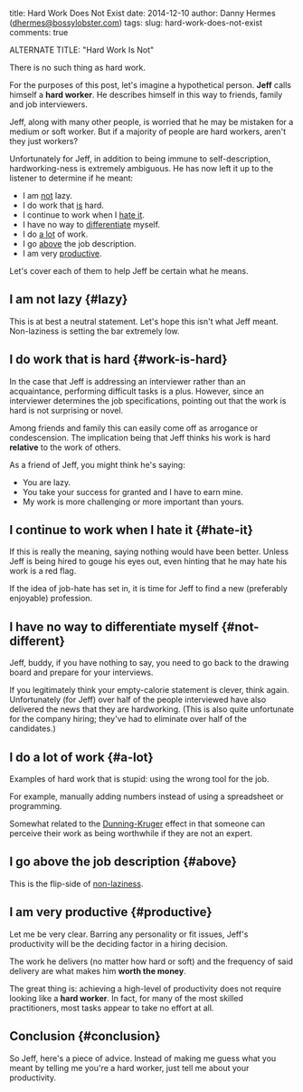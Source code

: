 title: Hard Work Does Not Exist
date: 2014-12-10
author: Danny Hermes (dhermes@bossylobster.com)
tags:
slug: hard-work-does-not-exist
comments: true

ALTERNATE TITLE: "Hard Work Is Not"

There is no such thing as hard work.

For the purposes of this post, let's imagine a hypothetical person. **Jeff**
calls himself a **hard worker**. He describes himself in this way to
friends, family and job interviewers.

Jeff, along with many other people, is worried that he may be mistaken
for a medium or soft worker. But if a majority of people are hard
workers, aren't they just workers?

Unfortunately for Jeff, in addition to being immune to self-description,
hardworking-ness is extremely ambiguous. He has now left it up to the
listener to determine if he meant:

- I am [not](#lazy) lazy.
- I do work that [is](#work-is-hard) hard.
- I continue to work when I [hate it](#hate-it).
- I have no way to [differentiate](#not-different) myself.
- I do [a lot](#a-lot) of work.
- I go [above](#above) the job description.
- I am very [productive](#productive).

Let's cover each of them to help Jeff be certain what he means.

## I am not lazy {#lazy}

This is at best a neutral statement. Let's hope this isn't what Jeff meant.
Non-laziness is setting the bar extremely low.

## I do work that is hard {#work-is-hard}

In the case that Jeff is addressing an interviewer rather than an
acquaintance, performing difficult tasks is a plus. However,
since an interviewer determines the job specifications, pointing out
that the work is hard is not surprising or novel.

Among friends and family this can easily come off as arrogance or
condescension. The implication being that Jeff thinks his work is
hard **relative** to the work of others.

As a friend of Jeff, you might think he's saying:

- You are lazy.
- You take your success for granted and I have to earn mine.
- My work is more challenging or more important than yours.

## I continue to work when I hate it {#hate-it}

If this is really the meaning, saying nothing would have been better.
Unless Jeff is being hired to gouge his eyes out, even hinting that
he may hate his work is a red flag.

If the idea of job-hate has set in, it is time for Jeff to
find a new (preferably enjoyable) profession.

## I have no way to differentiate myself {#not-different}

Jeff, buddy, if you have nothing to say, you need to go back to the
drawing board and prepare for your interviews.

If you legitimately think your empty-calorie statement is clever,
think again. Unfortunately (for Jeff) over half of the people
interviewed have also delivered the news that they are hardworking.
(This is also quite unfortunate for the company hiring; they've had to
eliminate over half of the candidates.)

## I do a lot of work {#a-lot}

Examples of hard work that is stupid: using the wrong tool for the job.

For example, manually adding numbers instead of using a spreadsheet
or programming.

Somewhat related to the [Dunning-Kruger][1] effect in that someone
can perceive their work as being worthwhile if they are not an expert.

## I go above the job description {#above}

This is the flip-side of [non-laziness](#lazy).

## I am very productive {#productive}

Let me be very clear. Barring any personality or fit issues,
Jeff's productivity will be the deciding factor in a hiring
decision.

The work he delivers (no matter how hard or soft) and the frequency
of said delivery are what makes him **worth the money**.

The great thing is: achieving a high-level of productivity does not
require looking like a **hard worker**. In fact, for many of the most
skilled practitioners, most tasks appear to take no effort at all.

## Conclusion {#conclusion}

So Jeff, here's a piece of advice. Instead of making me guess what
you meant by telling me you're a hard worker, just tell me about
your productivity.

[1]: http://en.wikipedia.org/wiki/Dunning-Kruger_effect
